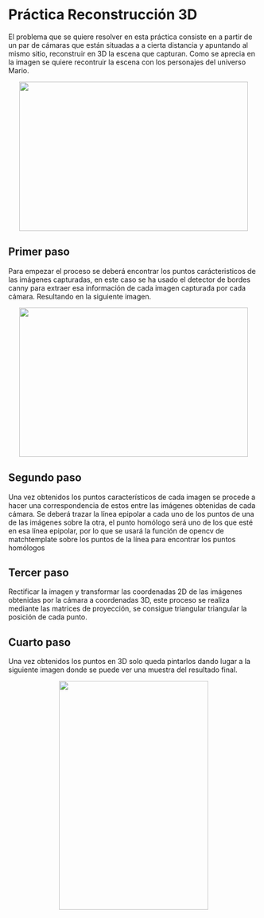 # Práctica Reconstrucción 3D

El problema que se quiere resolver en esta práctica consiste en a partir de un par de cámaras que están situadas a a cierta distancia y apuntando al mismo sitio, reconstruir en 3D la escena que capturan. Como se aprecia en la imagen se quiere recontruir la escena con los personajes del universo Mario.

<p align="center">
  <img width="460" height="300" src="https://github.com/johnbyrs/Rob-tica/blob/master/Reconstrucci%C3%B3n3d/imgs/problema.png">
</p>

## Primer paso

Para empezar el proceso se deberá encontrar los puntos carácteristicos de las imágenes capturadas, en este caso se ha usado el detector de bordes canny para extraer esa información de cada imagen capturada por cada cámara. Resultando en la siguiente imagen.

<p align="center">
  <img width="460" height="300" src="https://github.com/johnbyrs/Rob-tica/blob/master/Reconstrucci%C3%B3n3d/imgs/imgcanny.jpg">
</p>

## Segundo paso

Una vez obtenidos los puntos característicos de cada imagen se procede a hacer una correspondencia de estos entre las imágenes obtenidas de cada cámara. Se deberá trazar la línea epipolar a cada uno de los puntos de una de las imágenes sobre la otra, el punto homólogo será uno de los que esté en esa línea epipolar, por lo que se usará la función de opencv de matchtemplate sobre los puntos de la línea para encontrar los puntos homólogos

## Tercer paso 

Rectificar la imagen y transformar las coordenadas 2D de las imágenes obtenidas por la cámara a coordenadas 3D, este proceso se realiza mediante las matrices de proyección, se consigue triangular triangular la posición de cada punto.

## Cuarto paso

Una vez obtenidos los puntos en 3D solo queda pintarlos dando lugar a la siguiente imagen donde se puede ver una muestra del resultado final.

<p align="center">
  <img width="300" height="460" src="https://github.com/johnbyrs/Rob-tica/blob/master/Reconstrucci%C3%B3n3d/imgs/Resultados.png">
</p>


